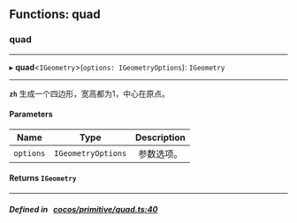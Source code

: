 ## Functions: quad

### quad


___
▸ **quad**<`IGeometry`\>(`options: IGeometryOptions`): `IGeometry`
___


**`zh`** 
生成一个四边形，宽高都为1，中心在原点。



#### Parameters

| Name | Type | Description |
| :------: | :------: | :------: |
| `options` | `IGeometryOptions` | 参数选项。  |

#### Returns `IGeometry` 
___


##### Defined in &nbsp;   [cocos/primitive/quad.ts:40](https://github.com/cocos-creator/engine/blob/c7bf6b8a9/cocos/primitive/quad.ts#L40)&nbsp;
